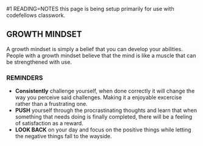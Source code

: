 #1 READING=NOTES
  this page is being setup primarily for use with codefellows classwork.
  
  ## GROWTH MINDSET
   A growth mindset is simply a belief that you can develop your abilities.  People with a growth mindset believe that the mind is like a muscle that can be strengthened with use.
   
   ### REMINDERS
   * **Consistently** challenge yourself, when done correctly it will change the way you perceive said challenges.  Making it a enjoyable excercise rather than a frustrating one.
   * **PUSH** yourself through the procrastinating thoughts and learn that when something that needs doing is finally completed, there will be a feeling of satisfaction as a reward.
   * **LOOK BACK** on your day and focus on the positive things while letting the negative things fall to the wayside.

